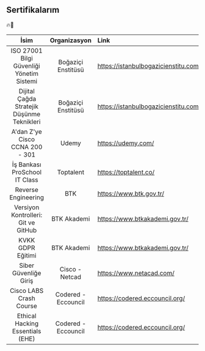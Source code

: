 ## Sertifikalarım

🔥🚀


|                   İsim                     |    Organizasyon     |               Link                   |
| :----------------------------------------: | :-----------------: | :----------------------------------- |
| ISO 27001 Bilgi Güvenliği Yönetim Sistemi  | Boğaziçi Enstitüsü  | https://istanbulbogazicienstitu.com/ |
| Dijital Çağda Stratejik Düşünme Teknikleri | Boğaziçi Enstitüsü  | https://istanbulbogazicienstitu.com/ |
| A'dan Z'ye Cisco CCNA 200 - 301            | Udemy               | https://udemy.com/                   |
| İş Bankası ProSchool IT Class              | Toptalent           | https://toptalent.co/                |
| Reverse Engineering                        | BTK                 | https://www.btk.gov.tr/              |  
| Versiyon Kontrolleri: Git ve GitHub        | BTK Akademi         | https://www.btkakademi.gov.tr/       |
| KVKK GDPR Eğitimi                          | BTK Akademi         | https://www.btkakademi.gov.tr/       |  
| Siber Güvenliğe Giriş                      | Cisco - Netcad      | https://www.netacad.com/             | 
| Cisco LABS Crash Course                    | Codered - Eccouncil | https://codered.eccouncil.org/       |
| Ethical Hacking Essentials (EHE)           | Codered - Eccouncil | https://codered.eccouncil.org/       |


